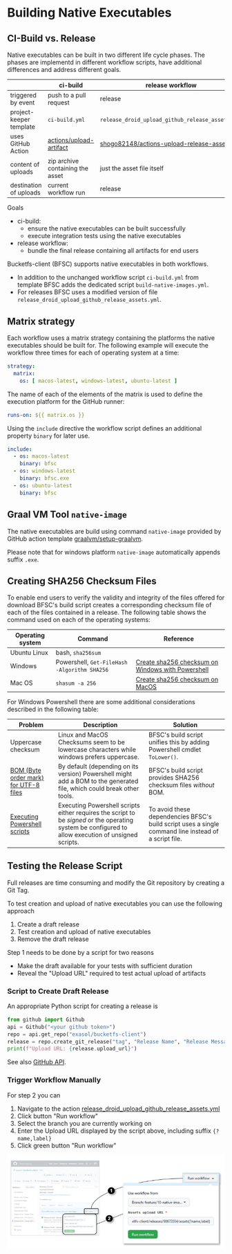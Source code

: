 # Building Native Executables

## CI-Build vs. Release

Native executables can be built in two different life cycle phases. The phases are implementd in different workflow scripts, have additional differences and address different goals.

|                         | ci-build                         | release workflow                                 |
|-------------------------|----------------------------------|--------------------------------------------------|
| triggered by event      | push to a pull request           | release                                          |
| project-keeper template | `ci-build.yml`                   | `release_droid_upload_github_release_assets.yml` |
| uses GitHub Action      | [actions/upload-artifact](https://github.com/actions/upload-artifact) | [shogo82148/actions-upload-release-asset](https://github.com/shogo82148/actions-upload-release-asset) |
| content of uploads      | zip archive containing the asset | just the asset file itself                       |
| destination of uploads  | current workflow run             | release                                          |

Goals
* ci-build:
  * ensure the native executables can be built successfully
  * execute integration tests using the native executables
* release workflow:
  * bundle the final release containing all artifacts for end users

Bucketfs-client (BFSC) supports native executables in both workflows.

* In addition to the unchanged workflow script `ci-build.yml` from template BFSC adds the dedicated script `build-native-images.yml`.
* For releases BFSC uses a modified version of file `release_droid_upload_github_release_assets.yml`.

## Matrix strategy

Each workflow uses a matrix strategy containing the platforms the native executables should be built for. The following example will execute the workflow three times for each of operating system at a time:

```yaml
strategy:
  matrix:
    os: [ macos-latest, windows-latest, ubuntu-latest ]
```

The name of each of the elements of the matrix is used to define the execution platform for the GitHub runner:

```yaml
runs-on: ${{ matrix.os }}
```

Using the `include` directive the workflow script defines an additional property `binary` for later use.

```yaml
include:
  - os: macos-latest
    binary: bfsc
  - os: windows-latest
    binary: bfsc.exe
  - os: ubuntu-latest
    binary: bfsc
```

## Graal VM Tool `native-image`

The native executables are build using command `native-image` provided by GitHub action template [graalvm/setup-graalvm](https://github.com/graalvm/setup-graalvm).

Please note that for windows platform `native-image` automatically appends suffix `.exe`.

## Creating SHA256 Checksum Files

To enable end users to verify the validity and integrity of the files offered for download BFSC's build script creates a corresponding checksum file of each of the files contained in a release. The following table shows the command used on each of the operating systems:

| Operating system | Command                                      | Reference |
|------------------|----------------------------------------------|-----------|
| Ubuntu Linux     | bash, `sha256sum`                            |           |
| Windows          | Powershell, `Get-FileHash -Algorithm SHA256` | [Create sha256 checksum on Windows with Powershell](https://learn.microsoft.com/en-us/powershell/module/microsoft.powershell.utility/get-filehash?view=powershell-7.3) |
| Mac OS           | `shasum -a 256`                              | [Create sha256 checksum on MacOS](https://unix.stackexchange.com/questions/426837/no-sha256sum-in-macos) |

For Windows Powershell there are some additional considerations described in the following table:

| Problem | Description | Solution |
|---------|-------------|----------|
| Uppercase checksum | Linux and MacOS Checksums seem to be lowercase characters while windows prefers uppercase. | BFSC's build script unifies this by adding Powershell cmdlet `ToLower()`. |
| [BOM (Byte order mark) for UTF-8 files](https://learn.microsoft.com/en-us/powershell/module/microsoft.powershell.core/about/about_character_encoding?view=powershell-7.3) | By default (depending on its version) Powershell might add a BOM to the generated file, which could break other tools. | BFSC's build script provides SHA256 checksum files *without* BOM. |
| [Executing Powershell scripts](https://stackoverflow.com/questions/2035193/how-to-run-a-powershell-script) | Executing Powershell scripts either requires the script to be *signed* or the operating system be configured to allow execution of unsigned scripts. | To avoid these dependencies BFSC's build script uses a single command line instead of a script file. |

## Testing the Release Script

Full releases are time consuming and modify the Git repository by creating a Git Tag.

To test creation and upload of native executables you can use the following approach

1. Create a draft release
2. Test creation and upload of native executables
3. Remove the draft release

Step 1 needs to be done by a script for two reasons
* Make the draft available for your tests with sufficient duration
* Reveal the "Upload URL" required to test actual upload of artifacts

### Script to Create Draft Release

An appropriate Python script for creating a release is

```python
from github import Github
api = Github("<your github token>")
repo = api.get_repo("exasol/bucketfs-client")
release = repo.create_git_release("tag", "Release Name", "Release Message", draft=True)
print(f"Upload URL: {release.upload_url}")
```

See also [GitHub API](https://pygithub.readthedocs.io/en/latest/github_objects/Repository.html).

### Trigger Workflow Manually

For step 2 you can
1. Navigate to the action [release_droid_upload_github_release_assets.yml](https://github.com/exasol/bucketfs-client/actions/workflows/release_droid_upload_github_release_assets.yml)
2. Click button "Run workflow"
3. Select the branch you are currently working on
4. Enter the Upload URL displayed by the script above, including suffix `{?name,label}`
5. Click green button "Run workflow"

![screenshot](run_workflow.png)
